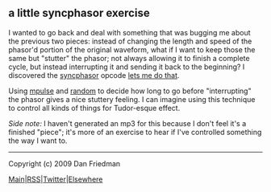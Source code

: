 a little syncphasor exercise
---

I wanted to go back and deal with something that was bugging me about the
previous two pieces: instead of changing the length and speed of the phasor'd
portion of the original waveform, what if I want to keep those the same but
"stutter" the phasor; not always allowing it to finish a complete cycle, but
instead interrupting it and sending it back to the beginning? I discovered the
[syncphasor](http://www.csounds.com/manual/html/syncphasor.html) opcode [lets me do that](http://github.com/lamech/x/blob/master/2009-06-15/syncphasor.csd).

Using [mpulse](http://www.csounds.com/manual/html/mpulse.html) and
[random](http://www.csounds.com/manual/html/random.html) to decide how long to
go before "interrupting" the phasor gives a nice stuttery feeling. I can imagine using this technique to control all kinds of things for Tudor-esque effect.

*Side note:* I haven't generated an mp3 for this because I don't feel it's a finished
"piece"; it's more of an exercise to hear if I've controlled something the way
I want to.


- - -

Copyright (c) 2009 Dan Friedman

[Main](http://x.boywithmachine.net)|[RSS](http://feeds.delicious.com/v2/rss/lamech/x)|[Twitter](http://twitter.com/lamech)|[Elsewhere](http://boywithmachine.net/music)
